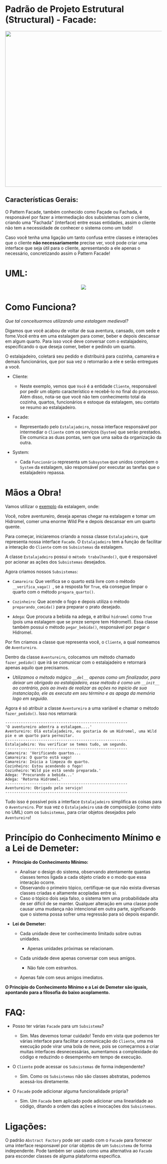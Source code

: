 # Padrão de Projeto Estrutural (Structural) - Facade:


<p align="center">
  <img src="https://i.imgur.com/dnJ9L4v.jpg" width="1440px" height="500px"/>
</p>

## Características Gerais: 

O Pattern Facade, também conhecido como Façade ou Fachada, é responsável por fazer a intermediação dos subsistemas com o cliente, criando uma "Fachada" (interface) entre essas entidades, assim o cliente não tem a necessidade de conhecer o sistema como um todo!

Caso você tenha uma ligação um tanto confusa entre classes e interações que o cliente **não necessariamente** precise ver, você pode criar uma interface que seja útil para o cliente, apresentando a ele apenas o necessário, concretizando assim o Pattern Facade!

 
# UML:

<p align="center">
  <img src="https://i.imgur.com/un8wwnE.jpg"/>
</p>


# Como Funciona?

*Que tal conceituarmos utilizando uma estalagem medieval?*

Digamos que você acabou de voltar de sua aventura, cansado, com sede e fome.Você entra em uma estalagem para comer, beber e depois descansar em algum quarto. Para isso você deve conversar com o estalajadeiro, especificando o que deseja comer, beber e pedindo um quarto.

O estalajadeiro, coletará seu pedido e distribuirá para cozinha, camareira e demais funcionários, que por sua vez o retornarão a ele e serão entregues a você.

- Cliente:
    - Neste exemplo, vemos que `Você` é a entidade `Cliente`, responsável por pedir um objeto característico e recebê-lo no final do processo. Além disso, nota-se que você não tem conhecimento total da cozinha, quartos, funcionários e estoque da estalagem, seu contato se resumo ao estalajadeiro.
    
- Facade:
    - Representado pelo `Estalajadeiro`, nossa interface responsável por intermediar o `Cliente` com os serviços (`System`) que serão prestados. Ele comunica as duas pontas, sem que uma saiba da organização da outra.
    
- System:
    - Cada `Funcionário` representa um `Subsystem` que unidos compõem o `System` da estalagem, são responsável por executar as tarefas que o estalajadeiro repassa.
   
   
 
 # Mãos a Obra!
 
Vamos utilizar o [exemplo]() da estalagem, onde:

Você, nobre aventureiro, deseja apenas chegar na estalagem e tomar um Hidromel, comer uma enorme Wild Pie e depois descansar em um quarto quente.

Para começar, iniciaremos criando a nossa classe `Estalajadeiro`, que representa nossa interface `Facade`. O `Estalajadeiro` tem a função de facilitar a interação do `Cliente` com os `Subsistemas` da estalagem. 
 
A classe `Estalajadeiro` possui o `método trabalhando()`, que é responsável por acionar as ações dos `Subsistemas` desejados.

Agora criamos nossos `Subsistemas`:

- `Camareira`: Que verifica se o quarto está livre com o método `__verifica_vaga() `, se a resposta for `True`, ela consegue limpar o quarto com o método `prepara_quarto()`.

- `Cozinheiro`: Que acende o fogo e depois utiliza o método `preparando_comida()` para preparar o prato desejado.

- `Adega`: Que procura a bebida na adega, e atribui `hidromel` como `True` (pois uma estalagem que se preze sempre tem Hidromel!). Essa classe também possui o método `pegar_bebida()`, responsável por pegar o Hidromel.
 
Por fim criamos a classe que representa você, o `Cliente`, a qual nomeamos de `Aventureiro`.

Dentro da classe `Aventureiro`, colocamos um método chamado `fazer_pedido()` que irá se comunicar com o estalajadeiro e retornará apenas aquilo que precisamos.
- *Utilizamos o método mágico `__del__` apenas como um finalizador, para deixar um obrigado ao estalajadeiro, esse método é como um `__init__` ao contrário, pois ao invés de realizar as ações no inpicio de sua instanciação, ele as executa em seu término e as apaga da memória logo em seguida.* 

Agora é só atribuir a classe `Aventureiro` a uma variável e chamar o método `fazer_pedido()`. Isso nos retornará:

```
-------------------------------------------------------
'O aventureiro adentra a estalagem....'
Aventureiro: Olá estalajadeiro, eu gostaria de um Hidromel, uma Wild pie e um quarto para pernoitar.
-------------------------------------------------------
Estalajadeiro: Vou verificar se temos tudo, um segundo.
-------------------------------------------------------
Camareira: 'Verificando quartos...
Camareira: O quarto está vago!
Camareira: Inicia a limpeza do quarto.
Cozinheiro: Estou acendendo o fogo!
Cozinheiro:'Wild pie está sendo preparada.' 
Adega: 'Procurando a bebida...'
Adega: 'Retorna Hidromel.'
-------------------------------------------------------
Aventureiro: Obrigado pelo serviço!
-------------------------------------------------------

```

Tudo isso é possível pois a interface `Estalajadeiro` simplifica as coisas para o `Aventureiro`. Por sua vez o `Estalajadeiro` usa de composição (como visto no UML) com os `Subsistemas`, para criar objetos desejados pelo `Aventureiro`!

# Princípio do Conhecimento Mínimo e a Lei de Demeter:

- **Princípio do Conhecimento Mínimo:**
    - Analisar o design do sistema, observando atentamente quantas classes temos ligada a cada objeto criado e o modo que essa interação ocorre.
    - Observando o primeiro tópico, certifique-se que não exista diversas classes criadas e altamente acopladas entre si.
    - Caso o tópico dois seja falso, o sistema tem uma probabilidade alta de ser difícil de se manter. Qualquer alteração em uma classe pode causar uma mudança não intencional em outra parte, significando que o sistema possa sofrer uma regressão para só depois expandir.
 
- **Lei de Demeter:**
    - Cada unidade deve ter conhecimento limitado sobre outras unidades.
        - Apenas unidades próximas se relacionam. 
    
    - Cada unidade deve apenas conversar com seus amigos.
        - Não fale com estranhos. 
    
    - Apenas fale com seus amigos imediatos.
    

**O Princípio do Conhecimento Mínimo e a Lei de Demeter são iguais, apontando para a filosofia do baixo acoplamento.**


# FAQ:

- Posso ter várias `Facade` para um `Subsistema`? 
    - Sim. Mas devemos tomar cuidado! Tendo em vista que podemos ter várias interface para facilitar a comunicação do `Cliente`, uma má execução pode virar uma bola de neve, pois se começarmos a criar muitas interfaces desnecessárias, aumentamos a complexidade do código e reduzindo o desempenho em tempo de execução.
 
- O `Cliente` pode acessar os `Subsistemas` de forma independente?
    - Sim. Como os `Subsistemas` não são classes abstratas, podemos acessá-los diretamente.

- O `Facade` pode adicionar alguma funcionalidade própria?
    - Sim. Um `Facade` bem aplicado pode adicionar uma linearidade ao código, ditando a ordem das ações e invocações dos `Subsistemas`.

# Ligações:

O padrão `Abstract Factory` pode ser usado com o `Facade` para fornecer uma interface responsavel por criar objetos de um `Subsistema` de forma independente. Pode também ser usado como uma alternativa ao `Facade` para esconder classes de alguma plataforma especifica.
